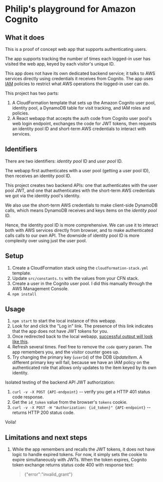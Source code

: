 # Philip's playground for Amazon Cognito #

## What it does

This is a proof of concept web app that supports authenticating users.

The app supports tracking the number of times each logged-in user has visited the web app,
keyed by each visitor's unique ID.

This app does not have its own dedicated backend service; it talks to AWS services directly
using credentials it receives from Cognito.
The app uses [IAM](https://docs.aws.amazon.com/IAM/latest/UserGuide/introduction.html) policies
to restrict what AWS operations the logged-in user can do.

This project has two parts:

1. A CloudFormation template that sets up the Amazon Cognito user pool, identity pool,
    a DynamoDB table for visit tracking, and IAM roles and policies.
2. A React webapp that accepts the auth code from Cognito user pool's web login endpoint,
    exchanges the code for JWT tokens, then requests an identity pool ID and short-term
    AWS credentials to interact with services.

## Identifiers

There are two identifiers: *identity pool* ID and *user pool* ID.

The webapp first authenticates with a user pool (getting a user pool ID),
then receives an identity pool ID.

This project creates two backend APIs: one that authenticates with the
user pool JWT, and one that authenticates with the short-term AWS credentials
we got via the identity pool's identity.

We also use the short-term AWS credentials to make client-side DynamoDB
calls, which means DynamoDB receives and keys items on the *identity pool* ID.

Hence, the identity pool ID is more comprehensive. We can use it to interact
both with AWS services directly from browser, and to make authenticated calls
calls to our own API. The downside of identity pool ID is more complexity
over using just the user pool.

## Setup

1. Create a CloudFormation stack using the `cloudformation-stack.yml` template.
2. Update `src/constants.ts` with the values from your CFN stack.
3. Create a user in the Cognito user pool. I did this manually through the AWS Management Console.
4. `npm install`

## Usage

1. `npm start` to start the local instance of this webapp.
2. Look for and click the "Log in" link.
    The presence of this link indicates that the app does not have JWT tokens for you.
3. Once redirected back to the local webapp,
    [successful output will look like this](successful-output.html).
4. Refresh several times. Feel free to remove the `code` query param.
    The app remembers you, and the visitor counter goes up.
5. Try changing the primary key (`userId`) of the DDB *UpdateItem*.
    A different primary key will fail, because we have an IAM policy on the
    authenticated role that allows only updates to the item keyed by its own
    identity.

Isolated testing of the backend API JWT authorization:

1. `curl -v -X POST {API-endpoint}` -- verify you get a HTTP 401 status code response.
2. Get the `id_token` value from the browser's `tokens` cookie.
3. `curl -v -X POST -H "Authorization: {id_token}" {API-endpoint}` -- returns HTTP 200 status code.

Voila!

## Limitations and next steps

1. While the app remembers and recalls the JWT tokens, it does not have logic to handle
   expired tokens.
   For now, it simply sets the cookie to expire simultaneously with JWTs.
   When the token expires, Cognito token exchange returns status code 400 with response text:
   > {"error":"invalid_grant"}